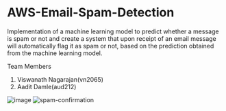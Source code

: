 # AWS-Email-Spam-Detection
Implementation of a machine learning model to predict whether a message is spam or not and create a system that upon receipt of an email message will automatically flag it as spam or not, based on the prediction obtained from the machine learning model.

Team Members
1. Viswanath Nagarajan(vn2065)
2. Aadit Damle(aud212)

![image](https://user-images.githubusercontent.com/90862929/205413592-e266c079-27ca-4508-af5e-1c292ed0ce16.png)
![spam-confirmation](https://user-images.githubusercontent.com/90862929/205413727-8b5463cc-b0a8-4fa2-a55d-db97e7223657.JPG)
